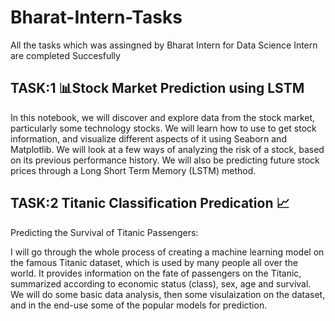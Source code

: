 # Bharat-Intern-Tasks
All the tasks which was assingned by Bharat Intern for Data Science Intern are completed Succesfully

## TASK:1 📊Stock Market Prediction using LSTM

In this notebook, we will discover and explore data from the stock market, particularly some technology stocks. We will learn how to use to get stock information, and visualize different aspects of it using Seaborn and Matplotlib. We will look at a few ways of analyzing the risk of a stock, based on its previous performance history. We will also be predicting future stock prices through a Long Short Term Memory (LSTM) method.


## TASK:2 Titanic Classification Predication 📈

Predicting the Survival of Titanic Passengers:

I will go through the whole process of creating a machine learning model on the famous Titanic dataset, which is used by many people all over the world. It provides information on the fate of passengers on the Titanic, summarized according to economic status (class), sex, age and survival. We will do some basic data analysis, then some visulaization on the dataset, and in the end-use some of the popular models for prediction.
